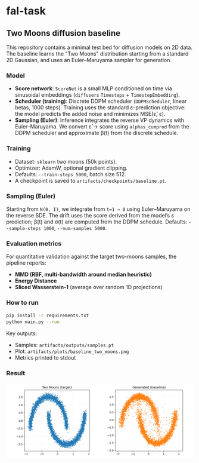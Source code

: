 # fal-task

## Two Moons diffusion baseline

This repository contains a minimal test bed for diffusion models on 2D data. The baseline learns the "Two Moons" distribution starting from a standard 2D Gaussian, and uses an Euler–Maruyama sampler for generation.

### Model
- **Score network**: `ScoreNet` is a small MLP conditioned on time via sinusoidal embeddings (`diffusers` `Timesteps` + `TimestepEmbedding`).
- **Scheduler (training)**: Discrete DDPM scheduler (`DDPMScheduler`, linear betas, 1000 steps). Training uses the standard ε-prediction objective: the model predicts the added noise and minimizes MSE(ε̂, ε).
- **Sampling (Euler)**: Inference integrates the reverse VP dynamics with Euler–Maruyama. We convert ε̂ → score using `alphas_cumprod` from the DDPM scheduler and approximate β(t) from the discrete schedule.

### Training
- Dataset: `sklearn` two moons (50k points).
- Optimizer: AdamW, optional gradient clipping.
- Defaults: `--train-steps 5000`, batch size 512.
- A checkpoint is saved to `artifacts/checkpoints/baseline.pt`.

### Sampling (Euler)
Starting from `N(0, I)`, we integrate from `t=1 → 0` using Euler–Maruyama on the reverse SDE. The drift uses the score derived from the model’s ε prediction; β(t) and σ(t) are computed from the DDPM schedule. Defaults: `--sample-steps 1000`, `--num-samples 5000`.

### Evaluation metrics
For quantitative validation against the target two-moons samples, the pipeline reports:
- **MMD (RBF, multi-bandwidth around median heuristic)**
- **Energy Distance**
- **Sliced Wasserstein-1** (average over random 1D projections)

### How to run
```bash
pip install -r requirements.txt
python main.py --run
```
Key outputs:
- Samples: `artifacts/outputs/samples.pt`
- Plot: `artifacts/plots/baseline_two_moons.png`
- Metrics printed to stdout

### Result
![Two Moons baseline](artifacts/plots/baseline_two_moons.png)

